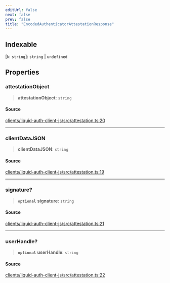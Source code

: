 ```yaml
---
editUrl: false
next: false
prev: false
title: "EncodedAuthenticatorAttestationResponse"
---
```


## Indexable

 \[`k`: `string`\]: `string` \| `undefined`

## Properties

### attestationObject

> **attestationObject**: `string`

#### Source

[clients/liquid-auth-client-js/src/attestation.ts:20](https://github.com/algorandfoundation/liquid-auth/blob/10c59840d062554c79d275cbb41957b40edae1ed/clients/liquid-auth-client-js/src/attestation.ts#L20)

***

### clientDataJSON

> **clientDataJSON**: `string`

#### Source

[clients/liquid-auth-client-js/src/attestation.ts:19](https://github.com/algorandfoundation/liquid-auth/blob/10c59840d062554c79d275cbb41957b40edae1ed/clients/liquid-auth-client-js/src/attestation.ts#L19)

***

### signature?

> **`optional`** **signature**: `string`

#### Source

[clients/liquid-auth-client-js/src/attestation.ts:21](https://github.com/algorandfoundation/liquid-auth/blob/10c59840d062554c79d275cbb41957b40edae1ed/clients/liquid-auth-client-js/src/attestation.ts#L21)

***

### userHandle?

> **`optional`** **userHandle**: `string`

#### Source

[clients/liquid-auth-client-js/src/attestation.ts:22](https://github.com/algorandfoundation/liquid-auth/blob/10c59840d062554c79d275cbb41957b40edae1ed/clients/liquid-auth-client-js/src/attestation.ts#L22)
